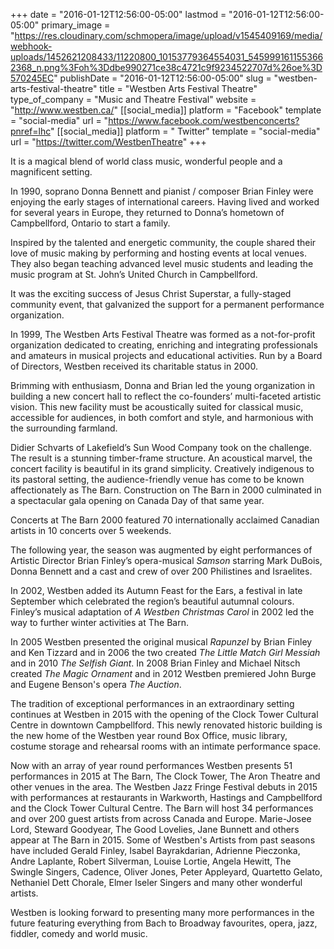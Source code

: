 +++
date = "2016-01-12T12:56:00-05:00"
lastmod = "2016-01-12T12:56:00-05:00"
primary_image = "https://res.cloudinary.com/schmopera/image/upload/v1545409169/media/webhook-uploads/1452621208433/11220800_10153779364554031_5459991611553662368_n.png%3Foh%3Ddbe990271ce38c4721c9f9234522707d%26oe%3D570245EC"
publishDate = "2016-01-12T12:56:00-05:00"
slug = "westben-arts-festival-theatre"
title = "Westben Arts Festival Theatre"
type_of_company = "Music and Theatre Festival"
website = "http://www.westben.ca/"
[[social_media]]
platform = "Facebook"
template = "social-media"
url = "https://www.facebook.com/westbenconcerts?pnref=lhc"
[[social_media]]
platform = " Twitter"
template = "social-media"
url = "https://twitter.com/WestbenTheatre"
+++

It is a magical blend of world class music, wonderful people and a magnificent setting.

In 1990, soprano Donna Bennett and pianist / composer Brian Finley were enjoying the early stages of international careers. Having lived and worked for several years in Europe, they returned to Donna’s hometown of Campbellford, Ontario to start a family.

Inspired by the talented and energetic community, the couple shared their love of music making by performing and hosting events at local venues. They also began teaching advanced level music students and leading the music program at St. John’s United Church in Campbellford.

It was the exciting success of Jesus Christ Superstar, a fully-staged community event, that galvanized the support for a permanent performance organization.

In 1999, The Westben Arts Festival Theatre was formed as a not-for-profit organization dedicated to creating, enriching and integrating professionals and amateurs in musical projects and educational activities. Run by a Board of Directors, Westben received its charitable status in 2000.

Brimming with enthusiasm, Donna and Brian led the young organization in building a new concert hall to reflect the co-founders’ multi-faceted artistic vision. This new facility must be acoustically suited for classical music, accessible for audiences, in both comfort and style, and harmonious with the surrounding farmland.

Didier Schvarts of Lakefield’s Sun Wood Company took on the challenge. The result is a stunning timber-frame structure. An acoustical marvel, the concert facility is beautiful in its grand simplicity. Creatively indigenous to its pastoral setting, the audience-friendly venue has come to be known affectionately as The Barn. Construction on The Barn in 2000 culminated in a spectacular gala opening on Canada Day of that same year.

Concerts at The Barn 2000 featured 70 internationally acclaimed Canadian artists in 10 concerts over 5 weekends.

The following year, the season was augmented by eight performances of Artistic Director Brian Finley’s opera-musical *Samson* starring Mark DuBois, Donna Bennett and a cast and crew of over 200 Philistines and Israelites.

In 2002, Westben added its Autumn Feast for the Ears, a festival in late September which celebrated the region’s beautiful autumnal colours. Finley’s musical adaptation of *A Westben Christmas Carol* in 2002 led the way to further winter activities at The Barn.

In 2005 Westben presented the original musical *Rapunzel* by Brian Finley and Ken Tizzard and in 2006 the two created *The Little Match Girl Messiah* and in 2010 *The Selfish Giant*. In 2008 Brian Finley and Michael Nitsch created *The Magic Ornament* and in 2012 Westben premiered John Burge and Eugene Benson's opera *The Auction*. 

The tradition of exceptional performances in an extraordinary setting continues at Westben in 2015 with the opening of the Clock Tower Cultural Centre in downtown Campbellford.  This newly renovated historic building is the new home of the Westben year round Box Office, music library, costume storage and rehearsal rooms with an intimate performance space. 

Now with an array of year round performances Westben presents 51 performances in 2015 at The Barn, The Clock Tower, The Aron Theatre and other venues in the area. The Westben Jazz Fringe Festival debuts in 2015 with performances at restaurants in Warkworth, Hastings and Campbellford and the Clock Tower Cultural Centre.  The Barn will host 34 performances and over 200 guest artists from across Canada and Europe. Marie-Josee Lord, Steward Goodyear, The Good Lovelies, Jane Bunnett and others appear at The Barn in 2015.  Some of Westben's Artists from past seasons have included Gerald Finley, Isabel Bayrakdarian, Adrienne Pieczonka, Andre Laplante, Robert Silverman, Louise Lortie, Angela Hewitt, The Swingle Singers, Cadence, Oliver Jones, Peter Appleyard, Quartetto Gelato, Nethaniel Dett Chorale, Elmer Iseler Singers and many other wonderful artists.

Westben is looking forward to presenting many more performances in the future featuring everything from Bach to Broadway favourites, opera, jazz, fiddler, comedy and world music.
